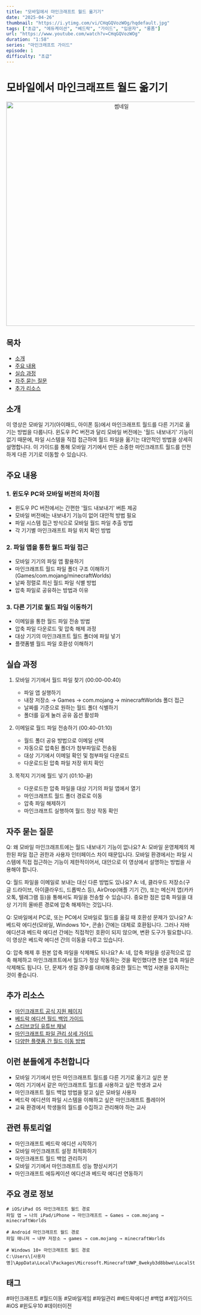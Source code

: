 ```yaml
---
title: "모바일에서 마인크래프트 월드 옮기기"
date: "2025-04-26"
thumbnail: "https://i.ytimg.com/vi/CHqGQVozWOg/hqdefault.jpg"
tags: ["초급", "에듀케이션", "베드락", "가이드", "입문자", "롱폼"]
url: "https://www.youtube.com/watch?v=CHqGQVozWOg"
duration: "1:58"
series: "마인크래프트 가이드"
episode: 1
difficulty: "초급"
---
```


# 모바일에서 마인크래프트 월드 옮기기

<div align="center">
<img src="https://i.ytimg.com/vi/CHqGQVozWOg/hqdefault.jpg" alt="썸네일" width="600"/>
</div>

## 목차
- [소개](#소개)
- [주요 내용](#주요-내용)
- [실습 과정](#실습-과정)
- [자주 묻는 질문](#자주-묻는-질문)
- [추가 리소스](#추가-리소스)

## 소개
이 영상은 모바일 기기(아이패드, 아이폰 등)에서 마인크래프트 월드를 다른 기기로 옮기는 방법을 다룹니다. 윈도우 PC 버전과 달리 모바일 버전에는 '월드 내보내기' 기능이 없기 때문에, 파일 시스템을 직접 접근하여 월드 파일을 옮기는 대안적인 방법을 상세히 설명합니다. 이 가이드를 통해 모바일 기기에서 만든 소중한 마인크래프트 월드를 안전하게 다른 기기로 이동할 수 있습니다.

## 주요 내용

### 1. 윈도우 PC와 모바일 버전의 차이점
- 윈도우 PC 버전에서는 간편한 '월드 내보내기' 버튼 제공
- 모바일 버전에는 내보내기 기능이 없어 대안적 방법 필요
- 파일 시스템 접근 방식으로 모바일 월드 파일 추출 방법
- 각 기기별 마인크래프트 파일 위치 확인 방법

### 2. 파일 앱을 통한 월드 파일 접근
- 모바일 기기의 파일 앱 활용하기
- 마인크래프트 월드 파일 폴더 구조 이해하기 (Games/com.mojang/minecraftWorlds)
- 날짜 정렬로 최신 월드 파일 식별 방법
- 압축 파일로 공유하는 방법과 이유

### 3. 다른 기기로 월드 파일 이동하기
- 이메일을 통한 월드 파일 전송 방법
- 압축 파일 다운로드 및 압축 해제 과정
- 대상 기기의 마인크래프트 월드 폴더에 파일 넣기
- 플랫폼별 월드 파일 호환성 이해하기

## 실습 과정
1. 모바일 기기에서 월드 파일 찾기 (00:00-00:40)
   - 파일 앱 실행하기
   - 내장 저장소 → Games → com.mojang → minecraftWorlds 폴더 접근
   - 날짜를 기준으로 원하는 월드 폴더 식별하기
   - 폴더를 길게 눌러 공유 옵션 활성화

2. 이메일로 월드 파일 전송하기 (00:40-01:10)
   - 월드 폴더 공유 방법으로 이메일 선택
   - 자동으로 압축된 폴더가 첨부파일로 전송됨
   - 대상 기기에서 이메일 확인 및 첨부파일 다운로드
   - 다운로드된 압축 파일 저장 위치 확인

3. 목적지 기기에 월드 넣기 (01:10-끝)
   - 다운로드한 압축 파일을 대상 기기의 파일 앱에서 열기
   - 마인크래프트 월드 폴더 경로로 이동
   - 압축 파일 해제하기
   - 마인크래프트 실행하여 월드 정상 작동 확인

## 자주 묻는 질문
Q: 왜 모바일 마인크래프트에는 월드 내보내기 기능이 없나요?
A: 모바일 운영체제의 제한된 파일 접근 권한과 사용자 인터페이스 차이 때문입니다. 모바일 환경에서는 파일 시스템에 직접 접근하는 기능이 제한적이어서, 대안으로 이 영상에서 설명하는 방법을 사용해야 합니다.

Q: 월드 파일을 이메일로 보내는 대신 다른 방법도 있나요?
A: 네, 클라우드 저장소(구글 드라이브, 아이클라우드, 드롭박스 등), AirDrop(애플 기기 간), 또는 메신저 앱(카카오톡, 텔레그램 등)을 통해서도 파일을 전송할 수 있습니다. 중요한 점은 압축 파일을 대상 기기의 올바른 경로에 압축 해제하는 것입니다.

Q: 모바일에서 PC로, 또는 PC에서 모바일로 월드를 옮길 때 호환성 문제가 있나요?
A: 베드락 에디션(모바일, Windows 10+, 콘솔) 간에는 대체로 호환됩니다. 그러나 자바 에디션과 베드락 에디션 간에는 직접적인 호환이 되지 않으며, 변환 도구가 필요합니다. 이 영상은 베드락 에디션 간의 이동을 다루고 있습니다.

Q: 압축 해제 후 원본 압축 파일을 삭제해도 되나요?
A: 네, 압축 파일을 성공적으로 압축 해제하고 마인크래프트에서 월드가 정상 작동하는 것을 확인했다면 원본 압축 파일은 삭제해도 됩니다. 단, 문제가 생길 경우를 대비해 중요한 월드는 백업 사본을 유지하는 것이 좋습니다.

## 추가 리소스
- [마인크래프트 공식 지원 페이지](https://help.minecraft.net/)
- [베드락 에디션 월드 백업 가이드](링크)
- [스티브코딩 유튜브 채널](https://www.youtube.com/@stevecoding)
- [마인크래프트 파일 관리 상세 가이드](링크)
- [다양한 플랫폼 간 월드 이동 방법](링크)

## 이런 분들에게 추천합니다
- 모바일 기기에서 만든 마인크래프트 월드를 다른 기기로 옮기고 싶은 분
- 여러 기기에서 같은 마인크래프트 월드를 사용하고 싶은 학생과 교사
- 마인크래프트 월드 백업 방법을 알고 싶은 모바일 사용자
- 베드락 에디션의 파일 시스템을 이해하고 싶은 마인크래프트 플레이어
- 교육 환경에서 학생들의 월드를 수집하고 관리해야 하는 교사

## 관련 튜토리얼
- 마인크래프트 베드락 에디션 시작하기
- 모바일 마인크래프트 설정 최적화하기
- 마인크래프트 월드 백업 관리하기
- 모바일 기기에서 마인크래프트 성능 향상시키기
- 마인크래프트 에듀케이션 에디션과 베드락 에디션 연동하기

## 주요 경로 정보
```
# iOS/iPad OS 마인크래프트 월드 경로
파일 앱 → 나의 iPad/iPhone → 마인크래프트 → Games → com.mojang → minecraftWorlds

# Android 마인크래프트 월드 경로
파일 매니저 → 내부 저장소 → games → com.mojang → minecraftWorlds

# Windows 10+ 마인크래프트 월드 경로
C:\Users\[사용자명]\AppData\Local\Packages\Microsoft.MinecraftUWP_8wekyb3d8bbwe\LocalState\games\com.mojang\minecraftWorlds
```

## 태그
#마인크래프트 #월드이동 #모바일게임 #파일관리 #베드락에디션 #백업 #게임가이드 #iOS #윈도우10 #데이터이전